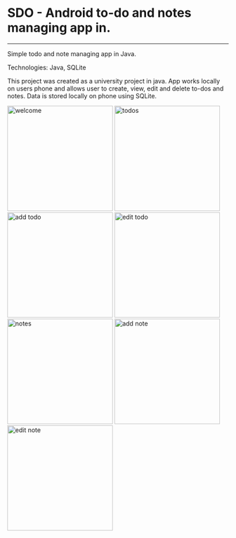 # SDO - Android to-do and notes managing app in.
---
Simple todo and note managing app in Java.

Technologies: Java, SQLite

This project was created as a university project in java. 
App works locally on users phone and allows user to create, view, edit and delete to-dos and notes. 
Data is stored locally on phone using SQLite.

<img width="240" alt="welcome" src="https://github.com/miroljubbrkic/SDO/assets/56221093/ef6b4a30-7d5d-457d-a6a7-82ccf1b08d1f">
<img width="240" alt="todos" src="https://github.com/miroljubbrkic/SDO/assets/56221093/4952b626-6448-46ae-81a4-0ac45beedf06">
<img width="240" alt="add todo" src="https://github.com/miroljubbrkic/SDO/assets/56221093/f81bf149-6ce0-4d57-8cf6-50dc131467e2">
<img width="240" alt="edit todo" src="https://github.com/miroljubbrkic/SDO/assets/56221093/6c83f37a-faed-4b7a-9e4f-b5c9407fb1cc">
<img width="240" alt="notes" src="https://github.com/miroljubbrkic/SDO/assets/56221093/2a1627e0-3c42-4aa9-82cf-cb69af5ec646">
<img width="240" alt="add note" src="https://github.com/miroljubbrkic/SDO/assets/56221093/c941aeb9-a314-4cee-8898-24f254d3c55f">
<img width="240" alt="edit note" src="https://github.com/miroljubbrkic/SDO/assets/56221093/d10e9e20-2eeb-4c74-8435-6f417f473721">


